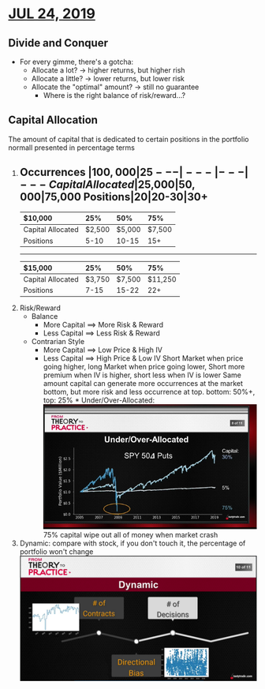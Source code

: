 # [JUL 24, 2019](https://www.tastytrade.com/tt/shows/from-theory-to-practice/episodes/portfolio-tactics-building-blocks-capital-allocation-07-24-2019?_sp=1aa465be-9ad0-44d3-adc0-11df4a875468.1588202516076) 
## Divide and Conquer
* For every gimme, there's a gotcha:
  * Allocate a lot? -> higher returns, but higher rish
  * Allocate a little? -> lower returns, but lower risk
  * Allocate the "optimal" amount? -> still no guarantee
    * Where is the right balance of risk/reward...?
## Capital Allocation
   The amount of capital that is dedicated to certain positions in the portfolio normall presented in percentage terms
  1. Occurrences 
      |$100,000|25%|50%|75%|
      ---|---|---|---
      Capital Allocated|$25,000|$50,000|$75,000
      Positions|20|20-30|30+
      ---
      |$10,000|25%|50%|75%|
      ---|---|---|---
      Capital Allocated|$2,500|$5,000|$7,500
      Positions|5-10|10-15|15+
      ---
      |$15,000|25%|50%|75%|
      ---|---|---|---
      Capital Allocated|$3,750|$7,500|$11,250
      Positions|7-15|15-22|22+
  2. Risk/Reward
     * Balance
        * More Capital ==> More Risk & Reward
        * Less Capital ==> Less Risk & Reward
     * Contrarian Style
        * More Capital ==> Low Price & High IV
        * Less Capital ==> High Price & Low IV
       Short Market when price going higher, long Market when price going lower,
       Short more premium when IV is higher, short less when IV is lower
       Same amount capital can generate more occurrences at the market bottom, but more risk and less occurrence at top.
       bottom: 50%+, top: 25%
    * Under/Over-Allocated:
    ![alt text](./img/02.1.png "spy")
    75% capital wipe out all of money when market crash
  3. Dynamic: compare with stock, if you don't touch it, the percentage of portfolio won't change
    ![alt text](./img/02.2.png "Dynamic")